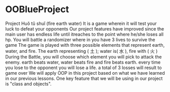 # OOBlueProject
Project Huǒ tǔ shuǐ (fire earth water)
It is a game wherein it will test your luck to defeat your opponents
Our project features have improved since the main user has endless life until itreaches to the point where he/she loses all hp.
You will battle a randomizer where in you have 3 lives to survive the game
The game is played with three possible elements that represent earth, water, and fire. The earth representing ( 土 ); water is( 水 ), fire with ( 火 )
During the Battle, you will choose which element you will pick to attack the enemy. earth beats water, water beats fire and fire beats earth. every time you lose to the opponent you will lose a life. a total of 3 losses will result to game over
We will apply OOP in this project based on what we have learned in our previous lessons. One key feature that we will be using in our project is "class and objects".
